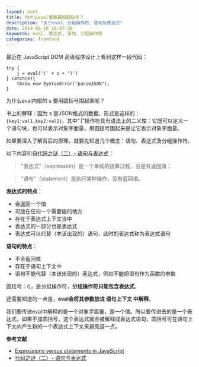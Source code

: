 ```yaml
---
layout: post
title: 为什么eval里面要加圆括号？
description: "关于eval、分组操作符、语句及表达式"
date: 2014-05-18 16:47:38
keywords: eval, 表达式, 语句、分组操作符
categories: frontend
---
```

最近在 JavaScript DOM 高级程序设计上看到这样一段代码：


	try {
		j = eval('(' + s + ')')
    } catch(e){
    	throw new SyntaxError("parseJSON");
    }


为什么eval内部的 s 要用圆括号围起来呢？

书上的解释：因为 s 是JSON格式的数据，形式是这样的：`{key1:val1,key2:val2}`，其中“｛”操作符具有语法上的二义性：它既可以定义一个语句块，也可以表示对象字面量，用圆括号围起来是让它表示对象字面量。

如果要深入了解背后的原理，就要先知道几个概念：语句、表达式及分组操作符。

以下内容引自[代码之谜（二）- 语句与表达式](http://justjavac.com/codepuzzle/2012/10/28/codepuzzle-expression-and-statement.html)：

>"表达式"（expression）是一个单纯的运算过程，总是有返回值；

>"语句"（statement）是执行某种操作，没有返回值。


**表达式的特点**：

- 会返回一个值
- 可放在任何一个需要值的地方
- 存在于表达式上下文当中
- 表达式的一部分也是表达式
- 表达式可以代替（本该出现的）语句，此时的表达式称为表达式语句

**语句的特点**：

- 不会返回值
- 存在于语句上下文中
- 语句不能代替（本该出现的）表达式，例如不能把语句作为函数的参数

圆括号：()，是分组操作符，**分组操作符只能包含表达式**。

还需要知道的一点是，**eval会将其参数放进 语句上下文 中解释**。

我们要传进eval中解释的是一个对象字面量，是一个值。所以要传进去的是一个表达式，如果不加圆括号，这个表达式就会被解释成表达式语句，圆括号可在语句上下文内产生新的一个表达式上下文来避免这一点。

**参考文献**

- [Expressions versus statements in JavaScript](http://www.2ality.com/2012/09/expressions-vs-statements.html)
- [代码之谜（二）- 语句与表达式](http://justjavac.com/codepuzzle/2012/10/28/codepuzzle-expression-and-statement.html)